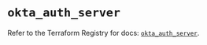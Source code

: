 # `okta_auth_server`

Refer to the Terraform Registry for docs: [`okta_auth_server`](https://registry.terraform.io/providers/okta/okta/4.9.1/docs/resources/auth_server).

